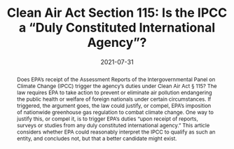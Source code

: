 ---
title: "Clean Air Act Section 115: Is the IPCC a “Duly Constituted International Agency”?"
date: 2021-07-31
publishDate: 2021-07-31T00:00:00Z
authors: ["Adam Orford"]
publication_types: ["2"]
featured: true
publication: "*forthcoming*"

abstract: "Does EPA’s receipt of the Assessment Reports of the Intergovernmental Panel on Climate Change (IPCC) trigger the agency’s duties under Clean Air Act § 115? The law requires EPA to take action to prevent or eliminate air pollution endangering the public health or welfare of foreign nationals under certain circumstances. If triggered, the argument goes, the law could justify, or compel, EPA’s imposition of nationwide greenhouse gas regulation to combat climate change. One way to justify this, or compel it, is to trigger EPA’s duties “upon receipt of reports, surveys or studies from any duly constituted international agency.” This article considers whether EPA could reasonably interpret the IPCC to qualify as such an entity, and concludes not, but that a better candidate might exist."
---